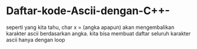 # Daftar-kode-Ascii-dengan-C++-
seperti yang kita tahu, char x = (angka apapun) akan 
mengembalikan karakter ascii berdasarkan angka.
kita bisa membuat daftar seluruh karakter ascii
hanya dengan loop

